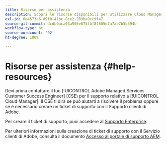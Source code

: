 ```yaml
---
title: Risorse per assistenza
description: Scopri le risorse disponibili per utilizzare Cloud Manager.
exl-id: 6a4573a6-d9f0-41bc-8ce2-289ba9cc9f47
source-git-commit: dcdb9aca03a905e875fbf8f805d7a7ae7b5b594b
workflow-type: ht
source-wordcount: '92'
ht-degree: 100%

---
```



# Risorse per assistenza {#help-resources}

Devi prima contattare il tuo [!UICONTROL Adobe Managed Services Customer Success Engineer] (CSE) per il supporto relativo a [!UICONTROL Cloud Manager]. Il CSE ti dirà se può aiutarti a risolvere il problema oppure se è necessario creare un ticket di supporto con il Supporto clienti di Adobe.

Per creare il ticket di supporto, puoi accedere al [Supporto Enterprise](https://experienceleague.adobe.com/?support-tab=home&amp;lang=it#support).

Per ulteriori informazioni sulla creazione di ticket di supporto con il Servizio clienti di Adobe, consulta il documento [Accesso al portale di supporto AEM](https://helpx.adobe.com/it/enterprise/using/support-and-expert-services.html).
